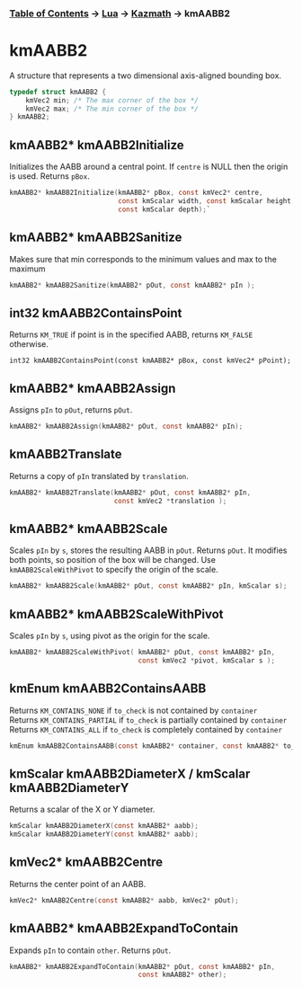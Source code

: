 ### [Table of Contents](../../main.md) -> [Lua](../Lua.md) -> [Kazmath](kazmath.md) -> kmAABB2

# kmAABB2

A structure that represents a two dimensional axis-aligned bounding box.
```c
typedef struct kmAABB2 {
    kmVec2 min; /* The max corner of the box */
    kmVec2 max; /* The min corner of the box */
} kmAABB2;
```
## kmAABB2* kmAABB2Initialize

Initializes the AABB around a central point. If `centre` is NULL
then the origin is used. Returns `pBox`.

```c
kmAABB2* kmAABB2Initialize(kmAABB2* pBox, const kmVec2* centre,
                           const kmScalar width, const kmScalar height,
                           const kmScalar depth);`
```

## kmAABB2* kmAABB2Sanitize

Makes sure that min corresponds to the minimum values and max to
the maximum

```c
kmAABB2* kmAABB2Sanitize(kmAABB2* pOut, const kmAABB2* pIn );
```

## int32 kmAABB2ContainsPoint

Returns `KM_TRUE` if point is in the specified AABB, returns `KM_FALSE`
otherwise.

`int32 kmAABB2ContainsPoint(const kmAABB2* pBox, const kmVec2* pPoint);`

## kmAABB2* kmAABB2Assign

Assigns `pIn` to `pOut`, returns `pOut`.

```c
kmAABB2* kmAABB2Assign(kmAABB2* pOut, const kmAABB2* pIn);
```

## kmAABB2Translate
Returns a copy of `pIn` translated by `translation`.  

```c
kmAABB2* kmAABB2Translate(kmAABB2* pOut, const kmAABB2* pIn,
                          const kmVec2 *translation );
```
## kmAABB2* kmAABB2Scale

Scales `pIn` by `s`, stores the resulting AABB in `pOut`. Returns `pOut`.
It modifies both points, so position of the box will be
changed. Use `kmAABB2ScaleWithPivot` to specify the origin of the
scale.

```c
kmAABB2* kmAABB2Scale(kmAABB2* pOut, const kmAABB2* pIn, kmScalar s);
```

## kmAABB2* kmAABB2ScaleWithPivot

Scales `pIn` by `s`, using pivot as the origin for the scale.

```c
kmAABB2* kmAABB2ScaleWithPivot( kmAABB2* pOut, const kmAABB2* pIn,
                                const kmVec2 *pivot, kmScalar s );
```
## kmEnum kmAABB2ContainsAABB

Returns `KM_CONTAINS_NONE` if `to_check` is not contained by `container`  
Returns `KM_CONTAINS_PARTIAL` if `to_check` is partially contained by `container`  
Returns `KM_CONTAINS_ALL` if `to_check` is completely contained by `container`  
```c
kmEnum kmAABB2ContainsAABB(const kmAABB2* container, const kmAABB2* to_check);
```

## kmScalar kmAABB2DiameterX / kmScalar kmAABB2DiameterY
Returns a scalar of the X or Y diameter.
```c
kmScalar kmAABB2DiameterX(const kmAABB2* aabb);
kmScalar kmAABB2DiameterY(const kmAABB2* aabb);
```

## kmVec2* kmAABB2Centre
Returns the center point of an AABB.
```c
kmVec2* kmAABB2Centre(const kmAABB2* aabb, kmVec2* pOut);
```

## kmAABB2* kmAABB2ExpandToContain

Expands `pIn` to contain `other`. Returns `pOut`.

```c
kmAABB2* kmAABB2ExpandToContain(kmAABB2* pOut, const kmAABB2* pIn,
                                const kmAABB2* other);
```

